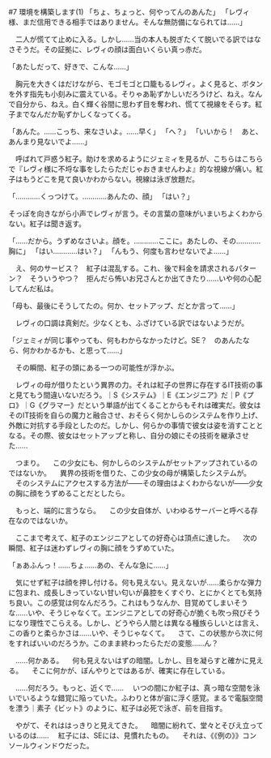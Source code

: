 #7 環境を構築します(1)
「ちょ、ちょっと、何やってんのあんた」
「レヴィ様、まだ信用できる相手ではありません。そんな無防備になられては……」

　二人が慌てて止めに入る。しかし……当の本人も脱ぎたくて脱いでる訳ではなさそうだ。その証拠に、レヴィの顔は面白いくらい真っ赤だ。

「あたしだって、好きで、こんな……」

　胸元を大きくはだけながら、モゴモゴと口籠もるレヴィ。よく見ると、ボタンを外す指先も小刻みに震えている。そりゃあ恥ずかしいだろうけど、ねえ。なんで自分から、ねえ。白く輝く谷間に思わず目を奪われ、慌てて視線をそらす。紅子までなんだか恥ずかしくなってくる。

「あんた。……こっち、来なさいよ。……早く」
「へ？」
「いいから！　あと、あんまり見ないでよ……」

　呼ばれて戸惑う紅子。助けを求めるようにジェミィを見るが、こちらはこちらで『レヴィ様に不埒な事をしたらただじゃおきませんわよ』的な視線が痛い。紅子はもうどこを見て良いかわからない。視線は泳ぎ放題だ。

「…………くっつけて。…………あんたの、顔」
「はい？」

そっぽを向きながら小声でレヴィが言う。その言葉の意味がいまいちよくわからない。紅子は聞き返す。

「……だから。うずめなさいよ。顔を。…………ここに。あたしの、その…………胸に」
「はい…………はい？」
「んもう、何度も言わせないでよ……」

　え、何のサービス？　紅子は混乱する。これ、後で料金を請求されるパターン？　そういうやつ？　拒んだら怖いお兄さんとか出てきたり……いや何の心配してんだ私は。

「母も、最後にそうしてたの。何か、セットアップ、だとか言って……」

　レヴィの口調は真剣だ。少なくとも、ふざけている訳ではないようだが。

「ジェミィが同じ事やっても、何もわからなかったけど。SE？　のあんたなら、何かわかるかも、と思って……」

　その瞬間、紅子の頭にある一つの可能性が浮かぶ。

　レヴィの母が借りたという異界の力。それは紅子の世界に存在するIT技術の事と見てもう間違いないだろう。｜S《システム》｜E《エンジニア》だ｜P《プロ》｜G《グラマー》だという単語が出てくることからもそれは確実だ。彼女はそのIT技術を自らの魔力と融合させ、おそらく何かしらのシステムを作り上げ、外敵に対抗する手段としたのだ。しかし、何らかの事情で彼女は姿を消すこととなる。その際、彼女はセットアップと称し、自分の娘にその技術を継承させた……

　つまり。
　この少女にも、何かしらのシステムがセットアップされているのではないか。
　異界の技術を借りた、この少女の母が構築したシステムが。
　そのシステムにアクセスする方法が――その理由はよくわからないが――少女の胸に顔をうずめることだとしたら。

　もっと、端的に言うなら。
　この少女自体が、いわゆるサーバーと呼べる存在なのではないか。

　ここまで考えて、紅子のエンジニアとしての好奇心は頂点に達した。
　次の瞬間、紅子は迷わずレヴィの胸に顔をうずめていた。

「ぁあふんっ！……ちょ……あの、そんな急に……」

　気にせず紅子は顔を押し付ける。何も見えない。見えないが……柔らかな弾力に包まれ、成長しきっていない甘い匂いが鼻腔をくすぐり、とにかくとても気持ち良い。この感覚は何なんだろう。これはもうなんか、目覚めてしまいそうな……いや、そうじゃなくて。エンジニアとしての好奇心が脆くも吹っ飛びそうになり理性でこらえる。しかし、どうやら人間とは異なる種族らしいとは言え、この香りと柔らかさは……いや、そうじゃなくて。
　さて、この状態から次に何をすればいいのだろうか。このまま終わったらただの変態……ん？

　……何かある。
　何も見えないはずの暗闇。しかし、目を凝らすと確かに見える。
　そこに何かが、ぼんやりとではあるが、確実に存在している。

　……何だろう。もっと、近くで……
　いつの間にか紅子は、真っ暗な空間を泳いでいるような錯覚に陥っていた。ふわりと体が宙に浮く感覚。まるで電脳空間を漂う｜素子《ビット》のように、紅子は必死で泳ぎ、前を目指す。

　やがて、それははっきりと見えてきた。
　暗闇に紛れて、堂々とそびえ立っているのは……
　紅子には、SEには、見慣れたもの。
　それは、《《例の》》コンソールウィンドウだった。